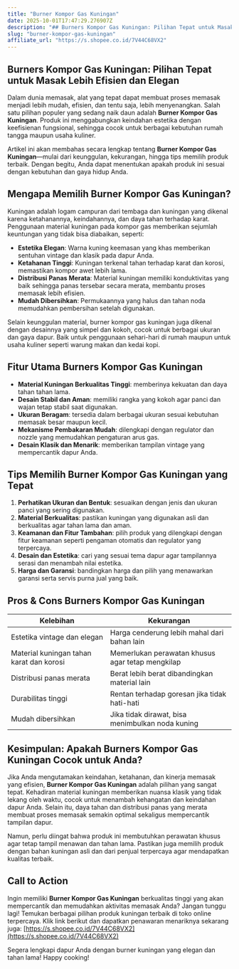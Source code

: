 ```yaml
---
title: "Burner Kompor Gas Kuningan"
date: 2025-10-01T17:47:29.276907Z
description: "## Burners Kompor Gas Kuningan: Pilihan Tepat untuk Masak Lebih Efisien dan Elegan..."
slug: "burner-kompor-gas-kuningan"
affiliate_url: "https://s.shopee.co.id/7V44C68VX2"
---
```

## Burners Kompor Gas Kuningan: Pilihan Tepat untuk Masak Lebih Efisien dan Elegan

Dalam dunia memasak, alat yang tepat dapat membuat proses memasak menjadi lebih mudah, efisien, dan tentu saja, lebih menyenangkan. Salah satu pilihan populer yang sedang naik daun adalah **Burner Kompor Gas Kuningan**. Produk ini menggabungkan keindahan estetika dengan keefisienan fungsional, sehingga cocok untuk berbagai kebutuhan rumah tangga maupun usaha kuliner.

Artikel ini akan membahas secara lengkap tentang **Burner Kompor Gas Kuningan**—mulai dari keunggulan, kekurangan, hingga tips memilih produk terbaik. Dengan begitu, Anda dapat menentukan apakah produk ini sesuai dengan kebutuhan dan gaya hidup Anda.

## Mengapa Memilih Burner Kompor Gas Kuningan?

Kuningan adalah logam campuran dari tembaga dan kuningan yang dikenal karena ketahanannya, keindahannya, dan daya tahan terhadap karat. Penggunaan material kuningan pada kompor gas memberikan sejumlah keuntungan yang tidak bisa diabaikan, seperti:

- **Estetika Elegan**: Warna kuning keemasan yang khas memberikan sentuhan vintage dan klasik pada dapur Anda.
- **Ketahanan Tinggi**: Kuningan terkenal tahan terhadap karat dan korosi, memastikan kompor awet lebih lama.
- **Distribusi Panas Merata**: Material kuningan memiliki konduktivitas yang baik sehingga panas tersebar secara merata, membantu proses memasak lebih efisien.
- **Mudah Dibersihkan**: Permukaannya yang halus dan tahan noda memudahkan pembersihan setelah digunakan.

Selain keunggulan material, burner kompor gas kuningan juga dikenal dengan desainnya yang simpel dan kokoh, cocok untuk berbagai ukuran dan gaya dapur. Baik untuk penggunaan sehari-hari di rumah maupun untuk usaha kuliner seperti warung makan dan kedai kopi.

## Fitur Utama Burners Kompor Gas Kuningan

- **Material Kuningan Berkualitas Tinggi**: memberinya kekuatan dan daya tahan tahan lama.
- **Desain Stabil dan Aman**: memiliki rangka yang kokoh agar panci dan wajan tetap stabil saat digunakan.
- **Ukuran Beragam**: tersedia dalam berbagai ukuran sesuai kebutuhan memasak besar maupun kecil.
- **Mekanisme Pembakaran Mudah**: dilengkapi dengan regulator dan nozzle yang memudahkan pengaturan arus gas.
- **Desain Klasik dan Menarik**: memberikan tampilan vintage yang mempercantik dapur Anda.

## Tips Memilih Burner Kompor Gas Kuningan yang Tepat

1. **Perhatikan Ukuran dan Bentuk**: sesuaikan dengan jenis dan ukuran panci yang sering digunakan.
2. **Material Berkualitas**: pastikan kuningan yang digunakan asli dan berkualitas agar tahan lama dan aman.
3. **Keamanan dan Fitur Tambahan**: pilih produk yang dilengkapi dengan fitur keamanan seperti pengaman otomatis dan regulator yang terpercaya.
4. **Desain dan Estetika**: cari yang sesuai tema dapur agar tampilannya serasi dan menambah nilai estetika.
5. **Harga dan Garansi**: bandingkan harga dan pilih yang menawarkan garansi serta servis purna jual yang baik.

## Pros & Cons Burners Kompor Gas Kuningan

| Kelebihan                                   | Kekurangan                                |
|----------------------------------------------|------------------------------------------|
| Estetika vintage dan elegan                | Harga cenderung lebih mahal dari bahan lain |
| Material kuningan tahan karat dan korosi   | Memerlukan perawatan khusus agar tetap mengkilap |
| Distribusi panas merata                     | Berat lebih berat dibandingkan material lain |
| Durabilitas tinggi                         | Rentan terhadap goresan jika tidak hati-hati |
| Mudah dibersihkan                          | Jika tidak dirawat, bisa menimbulkan noda kuning |

## Kesimpulan: Apakah Burners Kompor Gas Kuningan Cocok untuk Anda?

Jika Anda mengutamakan keindahan, ketahanan, dan kinerja memasak yang efisien, **Burner Kompor Gas Kuningan** adalah pilihan yang sangat tepat. Kehadiran material kuningan memberikan nuansa klasik yang tidak lekang oleh waktu, cocok untuk menambah kehangatan dan keindahan dapur Anda. Selain itu, daya tahan dan distribusi panas yang merata membuat proses memasak semakin optimal sekaligus mempercantik tampilan dapur.

Namun, perlu diingat bahwa produk ini membutuhkan perawatan khusus agar tetap tampil menawan dan tahan lama. Pastikan juga memilih produk dengan bahan kuningan asli dan dari penjual terpercaya agar mendapatkan kualitas terbaik.

## Call to Action

Ingin memiliki **Burner Kompor Gas Kuningan** berkualitas tinggi yang akan mempercantik dan memudahkan aktivitas memasak Anda? Jangan tunggu lagi! Temukan berbagai pilihan produk kuningan terbaik di toko online terpercaya. Klik link berikut dan dapatkan penawaran menariknya sekarang juga: [https://s.shopee.co.id/7V44C68VX2](https://s.shopee.co.id/7V44C68VX2)

Segera lengkapi dapur Anda dengan burner kuningan yang elegan dan tahan lama! Happy cooking!